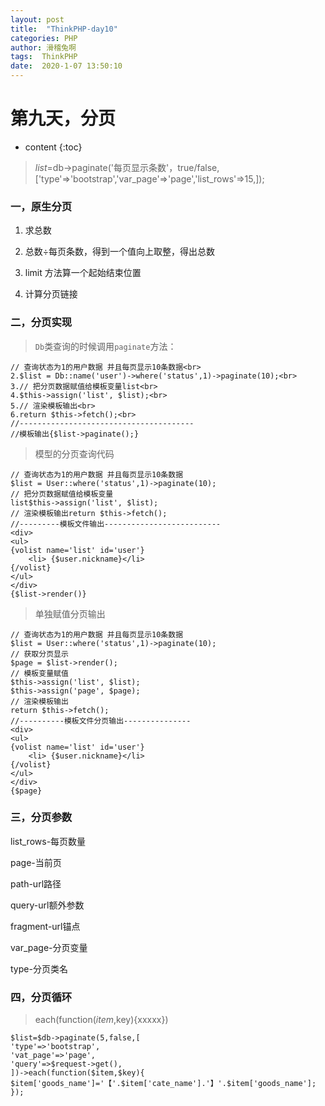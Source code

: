 ```yaml
---
layout: post
title:  "ThinkPHP-day10"
categories: PHP
author: 滑稽兔啊
tags:  ThinkPHP
date:  2020-1-07 13:50:10
---
```


# 第九天，分页









* content
{:toc}
> $list=$db->paginate('每页显示条数'，true/false,['type'=>'bootstrap','var_page'=>'page','list_rows'=>15,]);



### 一，原生分页

1. 求总数

2. 总数÷每页条数，得到一个值向上取整，得出总数
3. limit 方法算一个起始结束位置
4. 计算分页链接





### 二，分页实现

> `Db`类查询的时候调用`paginate`方法：

```
// 查询状态为1的用户数据 并且每页显示10条数据<br>
2.$list = Db::name('user')->where('status',1)->paginate(10);<br>
3.// 把分页数据赋值给模板变量list<br>
4.$this->assign('list', $list);<br>
5.// 渲染模板输出<br>
6.return $this->fetch();<br>
//---------------------------------------
//模板输出{$list->paginate();}
```

> 模型的分页查询代码

```
// 查询状态为1的用户数据 并且每页显示10条数据
$list = User::where('status',1)->paginate(10);
// 把分页数据赋值给模板变量
list$this->assign('list', $list);
// 渲染模板输出return $this->fetch();
//---------模板文件输出--------------------------
<div>
<ul>
{volist name='list' id='user'}
    <li> {$user.nickname}</li>
{/volist}
</ul>
</div>
{$list->render()}
```

>单独赋值分页输出
```
// 查询状态为1的用户数据 并且每页显示10条数据
$list = User::where('status',1)->paginate(10);
// 获取分页显示
$page = $list->render();
// 模板变量赋值
$this->assign('list', $list);
$this->assign('page', $page);
// 渲染模板输出
return $this->fetch();
//----------模板文件分页输出---------------
<div>
<ul>
{volist name='list' id='user'}
    <li> {$user.nickname}</li>
{/volist}
</ul>
</div>
{$page}
```





### 三，分页参数

list_rows-每页数量 <br>

page-当前页<br>

path-url路径<br>

query-url额外参数<br>

fragment-url锚点<br>

var_page-分页变量<br>

type-分页类名<br>



### 四，分页循环

> each(function($item,$key){xxxxx})


```
$list=$db->paginate(5,false,[
'type'=>'bootstrap',
'vat_page'=>'page',
'query'=>$request->get(),
])->each(function($item,$key){
$item['goods_name']='【'.$item['cate_name'].'】'.$item['goods_name'];
});

```

